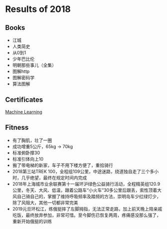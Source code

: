 # Results of 2018


## Books

- 江城
- 人类简史
- 从0到1
- 少年巴比伦
- 明朝那些事儿（全集）
- 图解http
- 图解密码学
- 算法图解

## Certificates

[Machine Learning](https://www.coursera.org/account/accomplishments/certificate/BSPJM3XJAV7U)

## Fitness

- 有了胸肌，壮了一圈
- 成功增重5公斤，65kg -> 70kg
- 标准俯卧撑30
- 标准引体向上10
- 搬了带电梯的新家，车子不用下楼方便了，重拾骑行
 - 2018第三站TREK 100，全程组109公里，中途迷路，绕道独自走了三个多小时，几乎绝望，最终在规定时间内完成
 - 2018年上海城市业余联赛第十一届环沪绿色公益骑行活动，全程精英组120.9公里，冬天、大风、低温，跟着公路车“小火车”30多公里后跟丢，索性顶着大风自己骑自己的，掌握了维持呼吸频率及踏频的方法，崇明岛车少红绿灯少，除了风阻大，其他一切都非常完美
 - 2019元旦环松江，练俄挺摔了左脚拇指，无法正常走路，加上前天晚上陪亲戚吃饭，最终放弃参加，非常可惜。至今脚伤已恢复两周，疼痛感没那么强了，重新开始俄挺的训练
